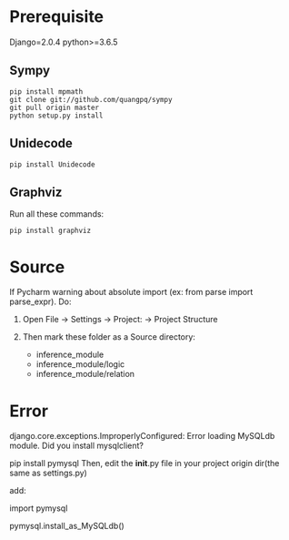 # Prerequisite
Django=2.0.4
python>=3.6.5
## Sympy
```
pip install mpmath
git clone git://github.com/quangpq/sympy
git pull origin master
python setup.py install
```
## Unidecode
```
pip install Unidecode
```
## Graphviz
Run all these commands:

```
pip install graphviz
```
# Source
If Pycharm warning about absolute import (ex: from parse import parse_expr). Do:

1. Open File -> Settings -> Project: -> Project Structure

2. Then mark these folder as a Source directory:

	* inference_module
	* inference_module/logic
	* inference_module/relation

# Error
django.core.exceptions.ImproperlyConfigured: Error loading MySQLdb module. Did you install mysqlclient?

pip install pymysql
Then, edit the __init__.py file in your project origin dir(the same as settings.py)

add:

import pymysql

pymysql.install_as_MySQLdb()